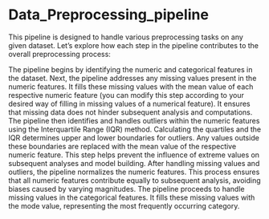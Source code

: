 # Data_Preprocessing_pipeline

This pipeline is designed to handle various preprocessing tasks on any given dataset. Let’s explore how each step in the pipeline contributes to the overall preprocessing process:

The pipeline begins by identifying the numeric and categorical features in the dataset.
Next, the pipeline addresses any missing values present in the numeric features. It fills these missing values with the mean value of each respective numeric feature (you can modify this step according to your desired way of filling in missing values of a numerical feature). It ensures that missing data does not hinder subsequent analysis and computations.
The pipeline then identifies and handles outliers within the numeric features using the Interquartile Range (IQR) method. Calculating the quartiles and the IQR determines upper and lower boundaries for outliers. Any values outside these boundaries are replaced with the mean value of the respective numeric feature. This step helps prevent the influence of extreme values on subsequent analyses and model building.
After handling missing values and outliers, the pipeline normalizes the numeric features. This process ensures that all numeric features contribute equally to subsequent analysis, avoiding biases caused by varying magnitudes.
The pipeline proceeds to handle missing values in the categorical features. It fills these missing values with the mode value, representing the most frequently occurring category.
